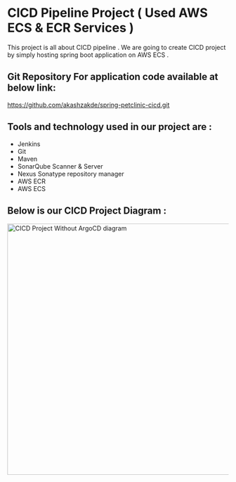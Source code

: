 # CICD Pipeline Project ( Used AWS ECS & ECR Services )

This project is all about CICD pipeline . We are going to create CICD project by simply hosting spring boot application on AWS ECS .

## Git Repository For application code available at below link:

https://github.com/akashzakde/spring-petclinic-cicd.git

## Tools and technology used in our project are : 

-  Jenkins
-  Git
-  Maven
-  SonarQube Scanner & Server
-  Nexus Sonatype repository manager
-  AWS ECR 
-  AWS ECS
## Below is our CICD Project Diagram :

<img width="572" alt="CICD Project Without ArgoCD diagram " src="https://github.com/akashzakde/spring-petclinic-cicd/assets/64258131/b3d327a6-9d29-4ea8-b57c-30eeaffdb114">
